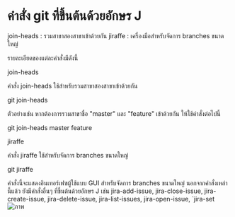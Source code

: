 # คำสั่ง git ที่ขึ้นต้นด้วยอักษร J
join-heads : รวมสาขาสองสาขาเข้าด้วยกัน
jiraffe : เครื่องมือสำหรับจัดการ branches ขนาดใหญ่

รายละเอียดของแต่ละคำสั่งมีดังนี้

join-heads

คำสั่ง join-heads ใช้สำหรับรวมสาขาสองสาขาเข้าด้วยกัน

git join-heads <branch1> <branch2>

ตัวอย่างเช่น หากต้องการรวมสาขาชื่อ "master" และ "feature" เข้าด้วยกัน ให้ใช้คำสั่งต่อไปนี้

git join-heads master feature

jiraffe

คำสั่ง jiraffe ใช้สำหรับจัดการ branches ขนาดใหญ่

git jiraffe

คำสั่งนี้จะแสดงอินเทอร์เฟซผู้ใช้แบบ GUI สำหรับจัดการ branches ขนาดใหญ่
นอกจากคำสั่งเหล่านี้แล้ว ยังมีคำสั่งอื่นๆ ที่ขึ้นต้นด้วยอักษร J เช่น jira-add-issue, jira-close-issue, jira-create-issue, jira-delete-issue, jira-list-issues, jira-open-issue, `jira-set
![ภาพ](https://github.com/AnchisaPhetnoi/Git_A-Z_Mission_65030289/assets/144197034/113a56de-68eb-46d6-a802-8111fefd25e9)
